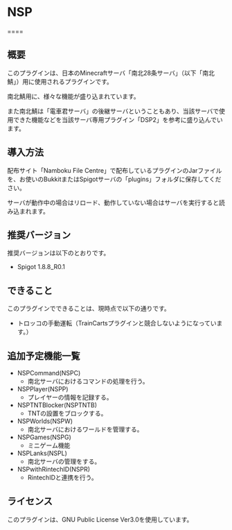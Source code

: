 # NSP

====

## 概要
このプラグインは、日本のMinecraftサーバ「南北28条サーバ」（以下「南北鯖」）用に使用されるプラグインです。

南北鯖用に、様々な機能が盛り込まれています。

また南北鯖は「電車君サーバ」の後継サーバということもあり、当該サーバで使用できた機能などを当該サーバ専用プラグイン「DSP2」を参考に盛り込んでいます。

## 導入方法
配布サイト「Namboku File Centre」で配布しているプラグインのJarファイルを、お使いのBukkitまたはSpigotサーバの「plugins」フォルダに保存してください。

サーバが動作中の場合はリロード、動作していない場合はサーバを実行すると読み込まれます。
## 推奨バージョン
推奨バージョンは以下のとおりです。
* Spigot 1.8.8_R0.1

## できること
このプラグインでできることは、現時点で以下の通りです。
* トロッコの手動運転（TrainCartsプラグインと競合しないようになっています。）

## 追加予定機能一覧
* NSPCommand(NSPC)
	* 南北サーバにおけるコマンドの処理を行う。
* NSPPlayer(NSPP)
	* プレイヤーの情報を記録する。
* NSPTNTBlocker(NSPTNTB)
	* TNTの設置をブロックする。
* NSPWorlds(NSPW)
	* 南北サーバにおけるワールドを管理する。
* NSPGames(NSPG)
	* ミニゲーム機能
* NSPLanks(NSPL)
	* 南北サーバの管理をする。
* NSPwithRintechID(NSPR)
	* RintechIDと連携を行う。


## ライセンス
このプラグインは、GNU Public License Ver3.0を使用しています。
